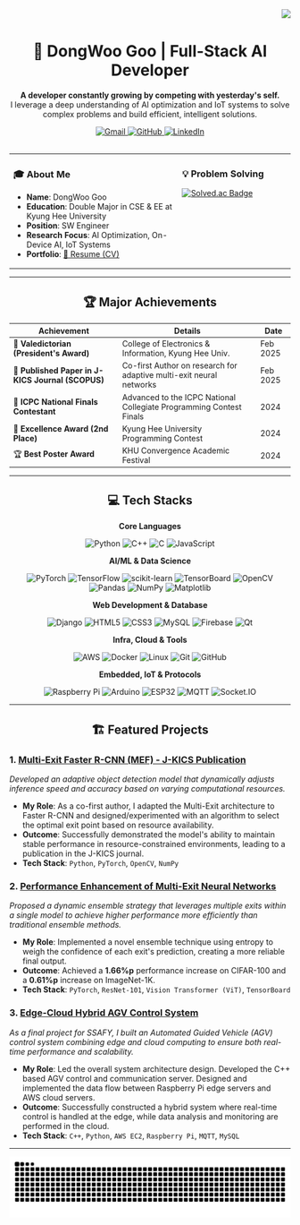 <div align="right">
  <img src="https://visitor-badge.laobi.icu/badge?page_id=GooDongWoo.GooDongWoo" />
</div>

<div align="center">
  <h1>🚀 DongWoo Goo | Full-Stack AI Developer</h1>
  <p>
    <strong>A developer constantly growing by competing with yesterday's self.</strong><br>
    I leverage a deep understanding of AI optimization and IoT systems to solve complex problems and build efficient, intelligent solutions.
  </p>
</div>

<div align="center">
  <a href="mailto:wendy1301@naver.com">
    <img src="https://img.shields.io/badge/Gmail-D14836?style=flat&logo=Gmail&logoColor=white" alt="Gmail"/>
  </a>
  <a href="https://github.com/GooDongWoo">
    <img src="https://img.shields.io/badge/GitHub-181717?style=flat&logo=GitHub&logoColor=white" alt="GitHub"/>
  </a>
  <a href="https://www.linkedin.com/in/%EB%8F%99%EC%9A%B0-%EA%B5%AC-43b270293/">
    <img src="https://img.shields.io/badge/LinkedIn-0077B5?style=flat&logo=LinkedIn&logoColor=white" alt="LinkedIn"/>
  </a>
</div>
<br>

<table width="100%">
  <tr>
    <td valign="top" width="60%">
      <h3>🎓 About Me</h3>
      <ul>
        <li><b>Name</b>: DongWoo Goo</li>
        <li><b>Education</b>: Double Major in CSE & EE at Kyung Hee University</li>
        <li><b>Position</b>: SW Engineer</li>
        <li><b>Research Focus</b>: AI Optimization, On-Device AI, IoT Systems</li>
        <li><b>Portfolio</b>: <a href="https://github.com/GooDongWoo/CV/blob/main/GooDongWoo_CV.pdf" target="blank">📄 Resume (CV)</a></li>
      </ul>
    </td>
    <td valign="top" width="40%">
      <h3>💡 Problem Solving</h3>
      <a href="https://solved.ac/gdw1301">
        <img src="http://mazassumnida.wtf/api/v2/generate_badge?boj=gdw1301" alt="Solved.ac Badge"/>
      </a>
    </td>
  </tr>
</table>

---

<div align="center">
  <h2>🏆 Major Achievements</h2>
  
| Achievement                                               | Details                                                              | Date      |
| --------------------------------------------------------- | -------------------------------------------------------------------- | --------- |
| 🥇 **Valedictorian (President's Award)** | College of Electronics & Information, Kyung Hee Univ.                | Feb 2025  |
| 📄 **Published Paper in J-KICS Journal (SCOPUS)** | Co-first Author on research for adaptive multi-exit neural networks  | Feb 2025  |
| 🏅 **ICPC National Finals Contestant** | Advanced to the ICPC National Collegiate Programming Contest Finals  | 2024      |
| 🥈 **Excellence Award (2nd Place)** | Kyung Hee University Programming Contest                             | 2024      |
| 🏆 **Best Poster Award** | KHU Convergence Academic Festival                                    | 2024      |

</div>

---

<div align="center">
  <h2>💻 Tech Stacks</h2>
  
  <p><strong>Core Languages</strong></p>
  <p>
    <img src="https://img.shields.io/badge/Python-3776AB?style=for-the-badge&logo=python&logoColor=white" alt="Python"/>
    <img src="https://img.shields.io/badge/C++-00599C?style=for-the-badge&logo=c%2B%2B&logoColor=white" alt="C++"/>
    <img src="https://img.shields.io/badge/C-A8B9CC?style=for-the-badge&logo=c&logoColor=black" alt="C"/>
    <img src="https://img.shields.io/badge/JavaScript-F7DF1E?style=for-the-badge&logo=javascript&logoColor=black" alt="JavaScript"/>
  </p>
  
  <p><strong>AI/ML & Data Science</strong></p>
  <p>
    <img src="https://img.shields.io/badge/PyTorch-EE4C2C?style=for-the-badge&logo=PyTorch&logoColor=white" alt="PyTorch"/>
    <img src="https://img.shields.io/badge/TensorFlow-FF6F00?style=for-the-badge&logo=TensorFlow&logoColor=white" alt="TensorFlow"/>
    <img src="https://img.shields.io/badge/scikit--learn-F7931E?style=for-the-badge&logo=scikit-learn&logoColor=white" alt="scikit-learn"/>
    <img src="https://img.shields.io/badge/TensorBoard-FF6F00?style=for-the-badge&logo=tensorflow&logoColor=white" alt="TensorBoard"/>
    <img src="https://img.shields.io/badge/OpenCV-5C3EE8?style=for-the-badge&logo=opencv&logoColor=white" alt="OpenCV"/>
    <br>
    <img src="https://img.shields.io/badge/Pandas-150458?style=for-the-badge&logo=pandas&logoColor=white" alt="Pandas"/>
    <img src="https://img.shields.io/badge/NumPy-013243?style=for-the-badge&logo=NumPy&logoColor=white" alt="NumPy"/>
    <img src="https://img.shields.io/badge/Matplotlib-11557c?style=for-the-badge&logo=python&logoColor=white" alt="Matplotlib"/>
  </p>
  
  <p><strong>Web Development & Database</strong></p>
  <p>
    <img src="https://img.shields.io/badge/Django-092E20?style=for-the-badge&logo=django&logoColor=white" alt="Django"/>
    <img src="https://img.shields.io/badge/HTML5-E34F26?style=for-the-badge&logo=html5&logoColor=white" alt="HTML5"/>
    <img src="https://img.shields.io/badge/CSS3-1572B6?style=for-the-badge&logo=css3&logoColor=white" alt="CSS3"/>
    <img src="https://img.shields.io/badge/MySQL-4479A1?style=for-the-badge&logo=mysql&logoColor=white" alt="MySQL"/>
    <img src="https://img.shields.io/badge/Firebase-FFCA28?style=for-the-badge&logo=firebase&logoColor=black" alt="Firebase"/>
    <img src="https://img.shields.io/badge/Qt-41CD52?style=for-the-badge&logo=qt&logoColor=white" alt="Qt"/>
  </p>

  <p><strong>Infra, Cloud & Tools</strong></p>
  <p>
    <img src="https://img.shields.io/badge/Amazon_AWS-FF9900?style=for-the-badge&logo=amazonaws&logoColor=white" alt="AWS"/>
    <img src="https://img.shields.io/badge/Docker-2496ED?style=for-the-badge&logo=docker&logoColor=white" alt="Docker"/>
    <img src="https://img.shields.io/badge/Linux-FCC624?style=for-the-badge&logo=linux&logoColor=black" alt="Linux"/>
    <img src="https://img.shields.io/badge/Git-F05032?style=for-the-badge&logo=git&logoColor=white" alt="Git"/>
    <img src="https://img.shields.io/badge/GitHub-181717?style=for-the-badge&logo=github&logoColor=white" alt="GitHub"/>
  </p>

  <p><strong>Embedded, IoT & Protocols</strong></p>
  <p>
    <img src="https://img.shields.io/badge/Raspberry%20Pi-A22846?style=for-the-badge&logo=raspberrypi&logoColor=white" alt="Raspberry Pi"/>
    <img src="https://img.shields.io/badge/Arduino-00878F?style=for-the-badge&logo=arduino&logoColor=white" alt="Arduino"/>
    <img src="https://img.shields.io/badge/ESP32-000000?style=for-the-badge&logo=espressif&logoColor=white" alt="ESP32"/>
    <img src="https://img.shields.io/badge/MQTT-660066?style=for-the-badge&logo=mqtt&logoColor=white" alt="MQTT"/>
    <img src="https://img.shields.io/badge/Socket.IO-010101?style=for-the-badge&logo=socket.io&logoColor=white" alt="Socket.IO"/>
  </p>
</div>

---

<div align="center">
  <h2>🏗️ Featured Projects</h2>
</div>

### 1. [Multi-Exit Faster R-CNN (MEF) - J-KICS Publication](https://www.dbpia.co.kr/Journal/articleDetail?nodeId=NODE12077539)
*Developed an adaptive object detection model that dynamically adjusts inference speed and accuracy based on varying computational resources.*
- **My Role**: As a co-first author, I adapted the Multi-Exit architecture to Faster R-CNN and designed/experimented with an algorithm to select the optimal exit point based on resource availability.
- **Outcome**: Successfully demonstrated the model's ability to maintain stable performance in resource-constrained environments, leading to a publication in the J-KICS journal.
- **Tech Stack**: `Python`, `PyTorch`, `OpenCV`, `NumPy`

### 2. [Performance Enhancement of Multi-Exit Neural Networks](https://papers.ssrn.com/sol3/papers.cfm?abstract_id=5123790)
*Proposed a dynamic ensemble strategy that leverages multiple exits within a single model to achieve higher performance more efficiently than traditional ensemble methods.*
- **My Role**: Implemented a novel ensemble technique using entropy to weigh the confidence of each exit's prediction, creating a more reliable final output.
- **Outcome**: Achieved a **1.66%p** performance increase on CIFAR-100 and a **0.61%p** increase on ImageNet-1K.
- **Tech Stack**: `PyTorch`, `ResNet-101`, `Vision Transformer (ViT)`, `TensorBoard`

### 3. [Edge-Cloud Hybrid AGV Control System](https://github.com/GooDongWoo/AGVproject)
*As a final project for SSAFY, I built an Automated Guided Vehicle (AGV) control system combining edge and cloud computing to ensure both real-time performance and scalability.*
- **My Role**: Led the overall system architecture design. Developed the C++ based AGV control and communication server. Designed and implemented the data flow between Raspberry Pi edge servers and AWS cloud servers.
- **Outcome**: Successfully constructed a hybrid system where real-time control is handled at the edge, while data analysis and monitoring are performed in the cloud.
- **Tech Stack**: `C++`, `Python`, `AWS EC2`, `Raspberry Pi`, `MQTT`, `MySQL`

---

<div align="center">
  <img src="https://github.com/GooDongWoo/GooDongWoo/blob/output/github-contribution-grid-snake.svg" alt="Contribution Snake"/>
</div>

